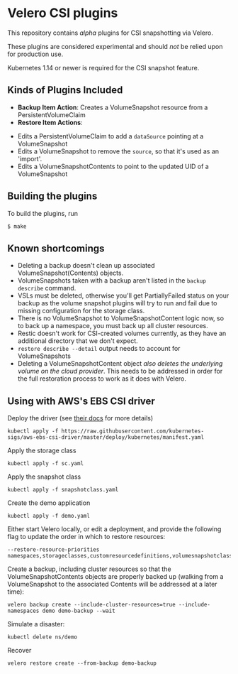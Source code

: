 # Velero CSI plugins


This repository contains _alpha_ plugins for CSI snapshotting via Velero.

These plugins are considered experimental and should _not_ be relied upon for production use.

Kubernetes 1.14 or newer is required for the CSI snapshot feature.


## Kinds of Plugins Included

- **Backup Item Action**: Creates a VolumeSnapshot resource from a PersistentVolumeClaim
- **Restore Item Actions**:
 * Edits a PersistentVolumeClaim to add a `dataSource` pointing at a VolumeSnapshot
 * Edits a VolumeSnapshot to remove the `source`, so that it's used as an 'import'.
 * Edits a VolumeSnapshotContents to point to the updated UID of a VolumeSnapshot

## Building the plugins

To build the plugins, run

```bash
$ make
```

## Known shortcomings

* Deleting a backup doesn't clean up associated VolumeSnapshot(Contents) objects.
* VolumeSnapshots taken with a backup aren't listed in the `backup describe` command.
* VSLs must be deleted, otherwise you'll get PartiallyFailed status on your backup as the volume snapshot plugins will try to run and fail due to missing configuration for the storage class.
* There is no VolumeSnapshot to VolumeSnapshotContent logic now, so to back up a namespace, you must back up all cluster resources.
* Restic doesn't work for CSI-created volumes currently, as they have an additional directory that we don't expect.
* `restore describe --detail` output needs to account for VolumeSnapshots
* Deleting a VolumeSnapshotContent object _also deletes the underlying volume on the cloud provider_. This needs to be addressed in order for the full restoration process to work as it does with Velero.

## Using with AWS's EBS CSI driver

Deploy the driver (see [their docs](https://github.com/kubernetes-sigs/aws-ebs-csi-driver/) for more details)

```
kubectl apply -f https://raw.githubusercontent.com/kubernetes-sigs/aws-ebs-csi-driver/master/deploy/kubernetes/manifest.yaml
```

Apply the storage class

```
kubectl apply -f sc.yaml
```

Apply the snapshot class

```
kubectl apply -f snapshotclass.yaml
```

Create the demo application

```
kubectl apply -f demo.yaml
```

Either start Velero locally, or edit a deployment, and provide the following flag to update the order in which to restore resources:

```
--restore-resource-priorities namespaces,storageclasses,customresourcedefinitions,volumesnapshotclass.snapshot.storage.k8s.io,volumesnapshots.snapshot.storage.k8s.io,volumesnapshotcontents.snapshot.storage.k8s.io,persistentvolumes,persistentvolumeclaims,secrets,configmaps,serviceaccounts,limitranges,pods,replicaset
```

Create a backup, including cluster resources so that the VolumeSnapshotContents objects are properly backed up (walking from a VolumeSnapshot to the associated Contents will be addressed at a later time):

```
velero backup create --include-cluster-resources=true --include-namespaces demo demo-backup --wait
```

Simulate a disaster:

```
kubectl delete ns/demo
```

Recover

```
velero restore create --from-backup demo-backup
```
